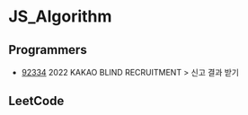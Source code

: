 # JS_Algorithm

## Programmers

- [92334](https://github.com/jiyeon-dev/js_algorithm/blob/main/programmers/92334.js) 2022 KAKAO BLIND RECRUITMENT > 신고 결과 받기

## LeetCode
